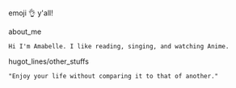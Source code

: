 

emoji :ok_hand: y'all!

about_me

    Hi I'm Amabelle. I like reading, singing, and watching Anime.

hugot_lines/other_stuffs

    "Enjoy your life without comparing it to that of another."

